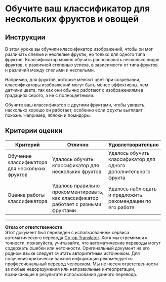 <!--
CO_OP_TRANSLATOR_METADATA:
{
  "original_hash": "e74eb2fc7cc3b81916b52e957802f182",
  "translation_date": "2025-08-26T21:45:10+00:00",
  "source_file": "4-manufacturing/lessons/1-train-fruit-detector/assignment.md",
  "language_code": "ru"
}
-->
# Обучите ваш классификатор для нескольких фруктов и овощей

## Инструкции

В этом уроке вы обучили классификатор изображений, чтобы он мог различать спелые и неспелые фрукты, но только для одного типа фруктов. Классификатор можно обучить распознавать несколько видов фруктов, с различной степенью успеха, в зависимости от типа фруктов и различий между спелыми и неспелыми.

Например, для фруктов, которые меняют цвет при созревании, классификаторы изображений могут быть менее эффективны, чем датчики цвета, так как они обычно работают с изображениями в градациях серого, а не с полноцветными.

Обучите ваш классификатор с другими фруктами, чтобы увидеть, насколько хорошо он работает, особенно если фрукты выглядят похоже. Например, яблоки и помидоры.

## Критерии оценки

| Критерий | Отлично | Удовлетворительно | Требует улучшения |
| -------- | --------- | ----------------- | ----------------- |
| Обучение классификатора для нескольких фруктов | Удалось обучить классификатор для нескольких фруктов | Удалось обучить классификатор для одного дополнительного фрукта | Не удалось обучить классификатор для большего количества фруктов |
| Оценка работы классификатора | Удалось правильно прокомментировать, как классификатор работает с разными фруктами | Удалось наблюдать и предложить рекомендации по его работе | Не удалось прокомментировать, как классификатор работает |

---

**Отказ от ответственности**:  
Этот документ был переведен с использованием сервиса автоматического перевода [Co-op Translator](https://github.com/Azure/co-op-translator). Хотя мы стремимся к точности, пожалуйста, учитывайте, что автоматические переводы могут содержать ошибки или неточности. Оригинальный документ на его родном языке следует считать авторитетным источником. Для получения критически важной информации рекомендуется профессиональный перевод человеком. Мы не несем ответственности за любые недоразумения или неправильные интерпретации, возникающие в результате использования данного перевода.